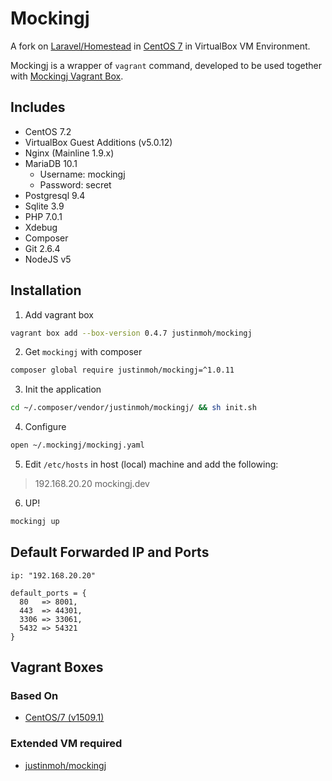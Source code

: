 # Mockingj

A fork on [Laravel/Homestead](https://github.com/laravel/homestead) in [CentOS 7](https://www.centos.org) in VirtualBox VM Environment.

Mockingj is a wrapper of `vagrant` command, developed to be used together with [Mockingj Vagrant Box](https://atlas.hashicorp.com/justinmoh/mockingj).

## Includes

* CentOS 7.2
* VirtualBox Guest Additions (v5.0.12)
* Nginx (Mainline 1.9.x)
* MariaDB 10.1
  * Username: mockingj
  * Password: secret
* Postgresql 9.4
* Sqlite 3.9
* PHP 7.0.1
* Xdebug
* Composer
* Git 2.6.4
* NodeJS v5


## Installation

1) Add vagrant box

```bash
vagrant box add --box-version 0.4.7 justinmoh/mockingj
```

2) Get `mockingj` with composer

```bash
composer global require justinmoh/mockingj=^1.0.11
```

3) Init the application

```bash
cd ~/.composer/vendor/justinmoh/mockingj/ && sh init.sh
```

4) Configure

```bash
open ~/.mockingj/mockingj.yaml
```

5) Edit `/etc/hosts` in host (local) machine and add the following:

> 192.168.20.20     mockingj.dev

6) UP!

```bash
mockingj up
```



## Default Forwarded IP and Ports

```
ip: "192.168.20.20"
```

```
default_ports = {
  80   => 8001,
  443  => 44301,
  3306 => 33061,
  5432 => 54321
}
```

## Vagrant Boxes

### Based On
* [CentOS/7 (v1509.1)](https://atlas.hashicorp.com/centos/boxes/7/versions/1509.01)

### Extended VM required
* [justinmoh/mockingj](https://atlas.hashicorp.com/justinmoh/mockingj)

